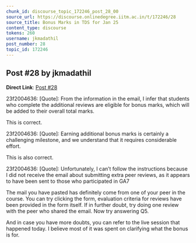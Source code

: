 ```yaml
---
chunk_id: discourse_topic_172246_post_28_00
source_url: https://discourse.onlinedegree.iitm.ac.in/t/172246/28
source_title: Bonus Marks in TDS for Jan 25
content_type: discourse
tokens: 260
username: jkmadathil
post_number: 28
topic_id: 172246
---
```


## Post #28 by jkmadathil

**Direct Link**: [Post #28](https://discourse.onlinedegree.iitm.ac.in/t/172246/28)

23f2004636:
[Quote]: 
From the information in the email, I infer that students who complete the additional reviews are eligible for bonus marks, which will be added to their overall total marks.

This is correct.

23f2004636:
[Quote]: 
Earning additional bonus marks is certainly a challenging milestone, and we understand that it requires considerable effort.

This is also correct.

23f2004636:
[Quote]: 
Unfortunately, I can’t follow the instructions because I did not receive the email about submitting extra peer reviews, as it appears to have been sent to those who participated in GA7

The mail you have pasted has definitely come from one of your peer in the course. You can try clicking the form, evaluation criteria for reviews have been provided in the form itself. If in further doubt, try doing one review with the peer who shared the email. Now try answering Q5.

And in case you have more doubts, you can refer to the live session that happened today. I believe most of it was spent on clarifying what the bonus is for.

